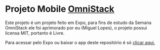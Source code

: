 # Projeto Mobile [OmniStack]()
Este projeto é um projeto feito em Expo, para fins de estudo da Semana OmniStack ele foi aprimorado por eu (Miguel Lopes), o projeto possui licensa MIT, portanto é Livre.

Para acessar pelo Expo ou baixar o app deste repositório é só [clicar aqui.]()
